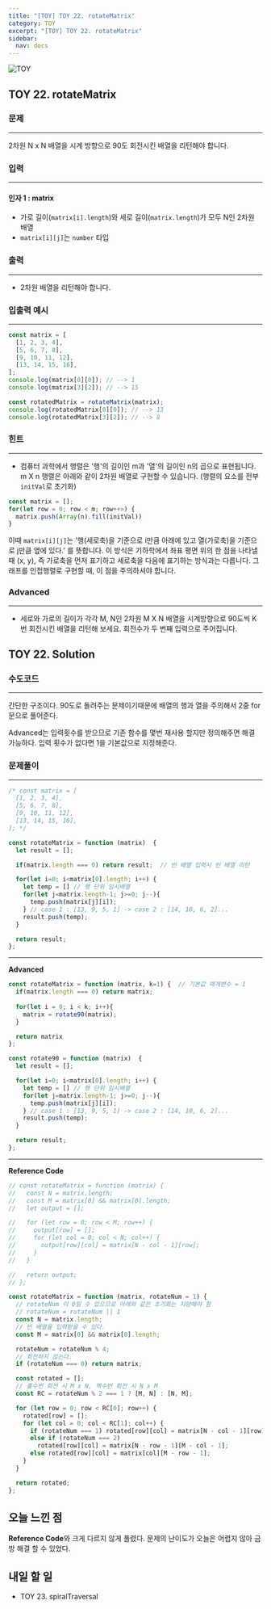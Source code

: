 ```yaml
---
title: "[TOY] TOY 22. rotateMatrix"
category: TOY
excerpt: "[TOY] TOY 22. rotateMatrix"
sidebar:
  nav: docs
---
```


![TOY](https://user-images.githubusercontent.com/83164003/131701318-f0ff36c4-1fcc-4f21-b978-18a9d8ec3386.jpg)
## TOY 22. rotateMatrix
### 문제
---
2차원 N x N 배열을 시계 방향으로 90도 회전시킨 배열을 리턴해야 합니다.
### 입력
---
#### 인자 1 : matrix
- 가로 길이(`matrix[i].length`)와 세로 길이(`matrix.length`)가 모두 N인 2차원 배열
- `matrix[i][j]`는 `number` 타입

### 출력
---
- 2차원 배열을 리턴해야 합니다.

### 입출력 예시
---
```javascript
const matrix = [
  [1, 2, 3, 4],
  [5, 6, 7, 8],
  [9, 10, 11, 12],
  [13, 14, 15, 16],
];
console.log(matrix[0][0]); // --> 1
console.log(matrix[3][2]); // --> 15

const rotatedMatrix = rotateMatrix(matrix);
console.log(rotatedMatrix[0][0]); // --> 13
console.log(rotatedMatrix[3][2]); // --> 8
```

### 힌트
---
- 컴퓨터 과학에서 행렬은 '행'의 길이인 m과 '열'의 길이인 n의 곱으로 표현됩니다. m X n 행렬은 아래와 같이 2차원 배열로 구현할 수 있습니다. (행렬의 요소를 전부 `initVal`로 초기화)

```javascript
const matrix = [];
for(let row = 0; row < m; row++>) {
  matrix.push(Array(n).fill(initVal))
}
```

이때 `matrix[i][j]`는 '행(세로축)을 기준으로 i만큼 아래에 있고 열(가로축)을 기준으로 j만큼 옆에 있다.' 를 뜻합니다. 이 방식은 기하학에서 좌표 평면 위의 한 점을 나타낼 때 (x, y), 즉 가로축을 먼저 표기하고 세로축을 다음에 표기하는 방식과는 다릅니다. 그래프를 인접행렬로 구현할 때, 이 점을 주의하셔야 합니다.

### Advanced
---

- 세로와 가로의 길이가 각각 M, N인 2차원 M X N 배열을 시계방향으로 90도씩 K번 회전시킨 배열을 리턴해 보세요. 회전수가 두 번째 입력으로 주어집니다.


## TOY 22. Solution
### 수도코드
---
간단한 구조이다. 90도로 돌려주는 문제이기때문에 배열의 행과 열을 주의해서 2중 for문으로 풀어준다. 

Advanced는 입력횟수를 받으므로 기존 함수를 몇번 재사용 할지만 정의해주면 해결 가능하다. 입력 횟수가 없다면 1을 기본값으로 지정해준다.
### 문제풀이
---
```javascript
/* const matrix = [
  [1, 2, 3, 4],
  [5, 6, 7, 8],
  [9, 10, 11, 12],
  [13, 14, 15, 16],
]; */

const rotateMatrix = function (matrix)  {
  let result = [];

  if(matrix.length === 0) return result;  // 빈 배열 입력시 빈 배열 리턴

  for(let i=0; i<matrix[0].length; i++) {
    let temp = [] // 행 단위 임시배열
    for(let j=matrix.length-1; j>=0; j--){
      temp.push(matrix[j][i]);
    } // case 1 : [13, 9, 5, 1] -> case 2 : [14, 10, 6, 2]...
    result.push(temp);
  }

  return result;
};
```
---

**Advanced**

```javascript
const rotateMatrix = function (matrix, k=1) {  // 기본값 매개변수 = 1
  if(matrix.length === 0) return matrix;
  
  for(let i = 0; i < k; i++){ 
    matrix = rotate90(matrix);
  }

  return matrix
};

const rotate90 = function (matrix)  {
  let result = [];

  for(let i=0; i<matrix[0].length; i++) {
    let temp = [] // 행 단위 임시배열
    for(let j=matrix.length-1; j>=0; j--){
      temp.push(matrix[j][i]);
    } // case 1 : [13, 9, 5, 1] -> case 2 : [14, 10, 6, 2]...
    result.push(temp);
  }

  return result;
};
```

--- 

**Reference Code**
```javascript
// const rotateMatrix = function (matrix) {
//   const N = matrix.length;
//   const M = matrix[0] && matrix[0].length;
//   let output = [];

//   for (let row = 0; row < M; row++) {
//     output[row] = [];
//     for (let col = 0; col < N; col++) {
//       output[row][col] = matrix[N - col - 1][row];
//     }
//   }

//   return output;
// };

const rotateMatrix = function (matrix, rotateNum = 1) {
  // rotateNum 이 0일 수 있으므로 아래와 같은 초기화는 지양해야 함
  // rotateNum = rotateNum || 1
  const N = matrix.length;
  // 빈 배열을 입력받을 수 있다.
  const M = matrix[0] && matrix[0].length;

  rotateNum = rotateNum % 4;
  // 회전하지 않는다.
  if (rotateNum === 0) return matrix;

  const rotated = [];
  // 홀수번 회전 시 M x N, 짝수번 회전 시 N x M
  const RC = rotateNum % 2 === 1 ? [M, N] : [N, M];

  for (let row = 0; row < RC[0]; row++) {
    rotated[row] = [];
    for (let col = 0; col < RC[1]; col++) {
      if (rotateNum === 1) rotated[row][col] = matrix[N - col - 1][row];
      else if (rotateNum === 2)
        rotated[row][col] = matrix[N - row - 1][M - col - 1];
      else rotated[row][col] = matrix[col][M - row - 1];
    }
  }

  return rotated;
};
```

## 오늘 느낀 점
**Reference Code**와 크게 다르지 않게 풀렸다. 문제의 난이도가 오늘은 어렵지 않아 금방 해결 할 수 있었다. 

## 내일 할 일
- TOY 23. spiralTraversal
